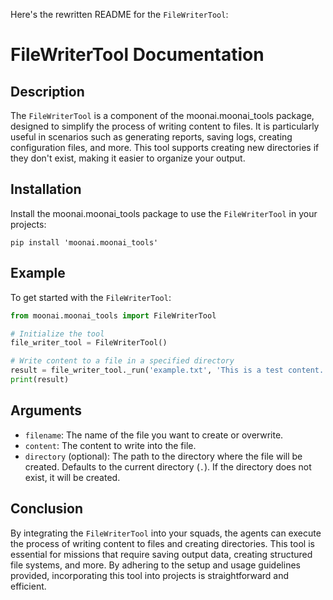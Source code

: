 Here's the rewritten README for the `FileWriterTool`:

# FileWriterTool Documentation

## Description
The `FileWriterTool` is a component of the moonai.moonai_tools package, designed to simplify the process of writing content to files. It is particularly useful in scenarios such as generating reports, saving logs, creating configuration files, and more. This tool supports creating new directories if they don't exist, making it easier to organize your output.

## Installation
Install the moonai.moonai_tools package to use the `FileWriterTool` in your projects:

```shell
pip install 'moonai.moonai_tools'
```

## Example
To get started with the `FileWriterTool`:

```python
from moonai.moonai_tools import FileWriterTool

# Initialize the tool
file_writer_tool = FileWriterTool()

# Write content to a file in a specified directory
result = file_writer_tool._run('example.txt', 'This is a test content.', 'test_directory')
print(result)
```

## Arguments
- `filename`: The name of the file you want to create or overwrite.
- `content`: The content to write into the file.
- `directory` (optional): The path to the directory where the file will be created. Defaults to the current directory (`.`). If the directory does not exist, it will be created.

## Conclusion
By integrating the `FileWriterTool` into your squads, the agents can execute the process of writing content to files and creating directories. This tool is essential for missions that require saving output data, creating structured file systems, and more. By adhering to the setup and usage guidelines provided, incorporating this tool into projects is straightforward and efficient.
